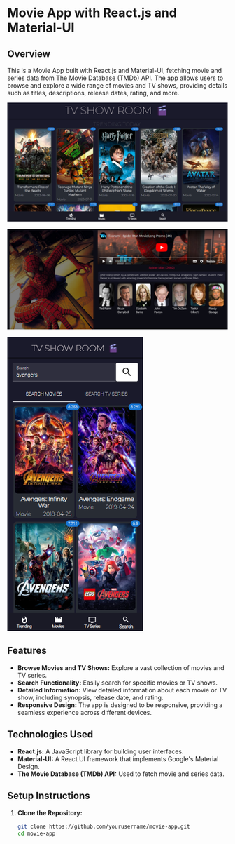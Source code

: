 # Movie App with React.js and Material-UI

## Overview

This is a Movie App built with React.js and Material-UI, fetching movie and series data from The Movie Database (TMDb) API. The app allows users to browse and explore a wide range of movies and TV shows, providing details such as titles, descriptions, release dates, rating, and more.

![Movie App Screenshot](./public/images/trending.png)

![Movie App Screenshot](./public/images/modal2.png)

![Movie App Screenshot](./public/images/search.png)

## Features

- **Browse Movies and TV Shows:** Explore a vast collection of movies and TV series.
- **Search Functionality:** Easily search for specific movies or TV shows.
- **Detailed Information:** View detailed information about each movie or TV show, including synopsis, release date, and rating.
- **Responsive Design:** The app is designed to be responsive, providing a seamless experience across different devices.

## Technologies Used

- **React.js:** A JavaScript library for building user interfaces.
- **Material-UI:** A React UI framework that implements Google's Material Design.
- **The Movie Database (TMDb) API:** Used to fetch movie and series data.

## Setup Instructions

1. **Clone the Repository:**
   ```bash
   git clone https://github.com/yourusername/movie-app.git
   cd movie-app
   ```
